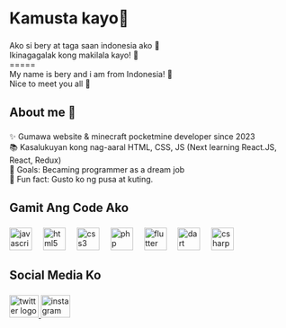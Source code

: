 <h1 align="left">Kamusta kayo👋</h1>

###

<p align="left">Ako si bery at taga saan indonesia ako 🙌<br> Ikinagagalak kong makilala kayo! 💫<br>=====<br>My name is bery and i am from Indonesia! 🙌<br>Nice to meet you all 💫</p>

###

<h2 align="left">About me 🎨</h2>

###

<p align="left">✨ Gumawa website & minecraft pocketmine developer since 2023<br>📚 Kasalukuyan kong nag-aaral HTML, CSS, JS (Next learning React.JS, React, Redux)<br>🎯 Goals: Becaming programmer as a dream job<br>🎲 Fun fact: Gusto ko ng pusa at kuting.</p>

###

<h2 align="left">Gamit Ang Code Ako</h2>

###

<div align="left">
  <img src="https://cdn.jsdelivr.net/gh/devicons/devicon/icons/javascript/javascript-original.svg" height="40" alt="javascript logo"  />
  <img width="12" />
  <img src="https://cdn.jsdelivr.net/gh/devicons/devicon/icons/html5/html5-original.svg" height="40" alt="html5 logo"  />
  <img width="12" />
  <img src="https://cdn.jsdelivr.net/gh/devicons/devicon/icons/css3/css3-original.svg" height="40" alt="css3 logo"  />
  <img width="12" />
  <img src="https://cdn.jsdelivr.net/gh/devicons/devicon/icons/php/php-original.svg" height="40" alt="php logo"  />
  <img width="12" />
  <img src="https://cdn.jsdelivr.net/gh/devicons/devicon/icons/flutter/flutter-original.svg" height="40" alt="flutter logo"  />
  <img width="12" />
  <img src="https://cdn.jsdelivr.net/gh/devicons/devicon/icons/dart/dart-original.svg" height="40" alt="dart logo"  />
  <img width="12" />
  <img src="https://cdn.jsdelivr.net/gh/devicons/devicon/icons/csharp/csharp-original.svg" height="40" alt="csharp logo"  />
</div>

###

<h2 align="left">Social Media Ko</h2>

###

<div align="left">
  <a href="https://x.com/_BlueBerrryy_" target="_blank">
    <img src="https://raw.githubusercontent.com/maurodesouza/profile-readme-generator/master/src/assets/icons/social/twitter/default.svg" width="52" height="40" alt="twitter logo"  />
  </a>
  <a href="https://www.instagram.com/_redblueberry_" target="_blank">
    <img src="https://raw.githubusercontent.com/maurodesouza/profile-readme-generator/master/src/assets/icons/social/instagram/default.svg" width="52" height="40" alt="instagram logo"  />
  </a>
</div>

###
